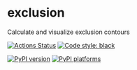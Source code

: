 # exclusion
Calculate and visualize exclusion contours

[![Actions Status][actions-badge]][actions-link]
[![Code style: black][black-badge]][black-link]

[![PyPI version][pypi-version]][pypi-link]
[![PyPI platforms][pypi-platforms]][pypi-link]


[actions-badge]: https://github.com/matthewfeickert/exclusion/workflows/CI/badge.svg
[actions-link]: https://github.com/matthewfeickert/exclusion/actions

[black-badge]: https://img.shields.io/badge/code%20style-black-000000.svg
[black-link]: https://github.com/psf/black

[pypi-link]: https://pypi.org/project/exclusion/
[pypi-platforms]: https://img.shields.io/pypi/pyversions/exclusion
[pypi-version]: https://badge.fury.io/py/exclusion.svg
